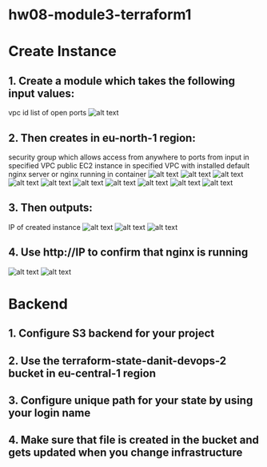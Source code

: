 # hw08-module3-terraform1

# Create Instance

## 1. Create a module which takes the following input values:
vpc id
list of open ports
![alt text](<screenshots/instance/1/Знімок екрана з 2024-05-18 14-19-28.png>)


## 2. Then creates in eu-north-1 region:
security group which allows access from anywhere to ports from input in specified VPC
public EC2 instance in specified VPC with installed default nginx server or nginx running in container
![alt text](<screenshots/instance/2/Знімок екрана з 2024-05-19 00-26-05.png>)
![alt text](<screenshots/instance/2/Знімок екрана з 2024-05-19 00-26-23.png>)
![alt text](<screenshots/instance/2/Знімок екрана з 2024-05-19 00-27-01.png>)
![alt text](<screenshots/instance/2/Знімок екрана з 2024-05-19 00-27-13.png>)
![alt text](<screenshots/instance/2/Знімок екрана з 2024-05-19 00-27-20.png>)
![alt text](<screenshots/instance/2/Знімок екрана з 2024-05-19 04-31-30.png>)
![alt text](<screenshots/instance/2/Знімок екрана з 2024-05-19 04-31-57.png>)
![alt text](<screenshots/instance/2/Знімок екрана з 2024-05-19 04-32-26.png>)
![alt text](<screenshots/instance/2/Знімок екрана з 2024-05-19 04-32-42.png>)
![alt text](<screenshots/instance/2/Знімок екрана з 2024-05-19 04-33-10.png>)


## 3. Then outputs:
IP of created instance
![alt text](<screenshots/instance/3/Знімок екрана з 2024-05-19 20-02-00.png>)
![alt text](<screenshots/instance/3/Знімок екрана з 2024-05-19 20-02-37.png>)
![alt text](<screenshots/instance/3/Знімок екрана з 2024-05-19 20-03-09.png>)


## 4. Use http://IP to confirm that nginx is running
![alt text](<screenshots/instance/4/Знімок екрана з 2024-05-19 20-04-45.png>)
![alt text](<screenshots/instance/4/Знімок екрана з 2024-05-19 20-05-48.png>)


# Backend

## 1. Configure S3 backend for your project
## 2. Use the terraform-state-danit-devops-2 bucket in eu-central-1 region
## 3. Configure unique path for your state by using your login name
## 4. Make sure that file is created in the bucket and gets updated when you change infrastructure